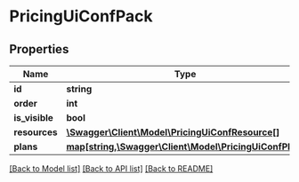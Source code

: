 # PricingUiConfPack

## Properties
Name | Type | Description | Notes
------------ | ------------- | ------------- | -------------
**id** | **string** |  | [optional] 
**order** | **int** |  | [optional] 
**is_visible** | **bool** |  | [optional] 
**resources** | [**\Swagger\Client\Model\PricingUiConfResource[]**](PricingUiConfResource.md) |  | [optional] 
**plans** | [**map[string,\Swagger\Client\Model\PricingUiConfPlan]**](PricingUiConfPlan.md) |  | [optional] 

[[Back to Model list]](../README.md#documentation-for-models) [[Back to API list]](../README.md#documentation-for-api-endpoints) [[Back to README]](../README.md)


